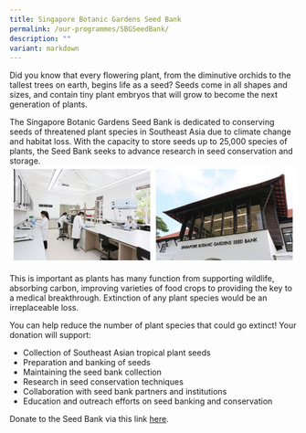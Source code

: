 ```yaml
---
title: Singapore Botanic Gardens Seed Bank
permalink: /our-programmes/SBGSeedBank/
description: ""
variant: markdown
---
```

Did you know that every flowering plant, from the diminutive orchids to the tallest trees on earth, begins life as a seed? Seeds come in all shapes and sizes, and contain tiny plant embryos that will grow to become the next generation of plants.  
  
The Singapore Botanic Gardens Seed Bank is dedicated to conserving seeds of threatened plant species in Southeast Asia due to climate change and habitat loss. With the capacity to store seeds up to 25,000 species of plants, the Seed Bank seeks to advance research in seed conservation and storage.  
![](/images/Fundraiser%20programmes/Seed-Bank.jpeg)

This is important as plants has many function from supporting wildlife, absorbing carbon, improving varieties of food crops to providing the key to a medical breakthrough. Extinction of any plant species would be an irreplaceable loss.  
  
You can help reduce the number of plant species that could go extinct! 
Your donation will support:  
* Collection of Southeast Asian tropical plant seeds  
* Preparation and banking of seeds  
* Maintaining the seed bank collection  
* Research in seed conservation techniques  
* Collaboration with seed bank partners and institutions  
* Education and outreach efforts on seed banking and conservation

Donate to the Seed Bank via this link [here](https://go.gov.sg/supportseedbank).